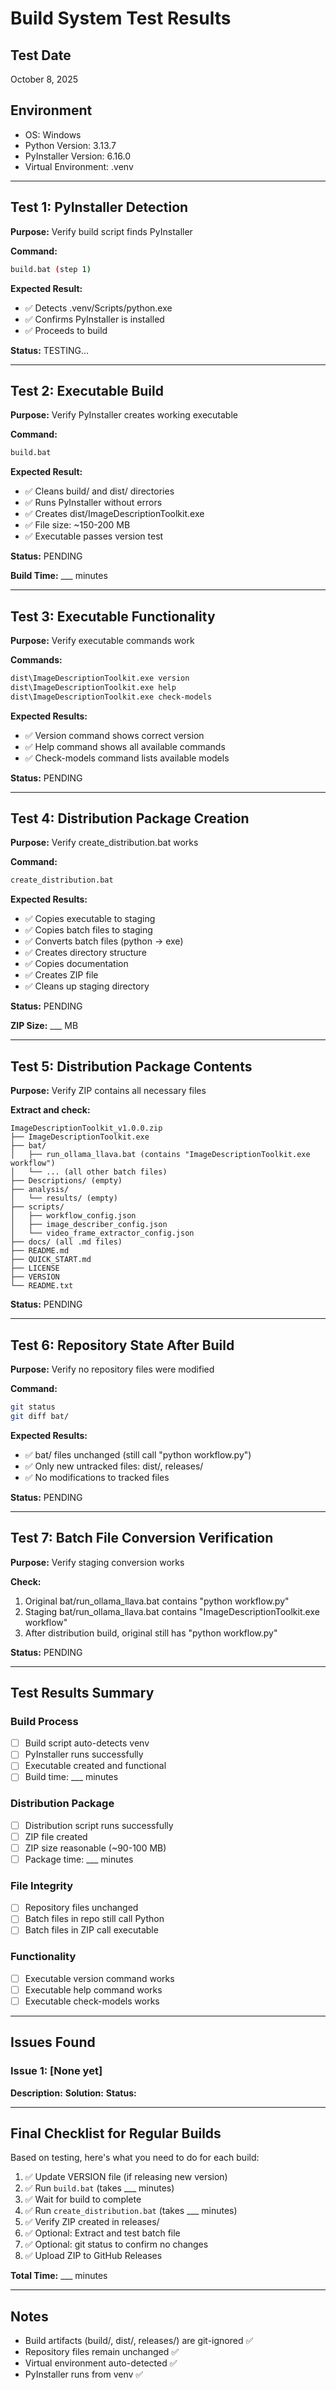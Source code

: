 # Build System Test Results

## Test Date
October 8, 2025

## Environment
- OS: Windows
- Python Version: 3.13.7
- PyInstaller Version: 6.16.0
- Virtual Environment: .venv

---

## Test 1: PyInstaller Detection
**Purpose:** Verify build script finds PyInstaller

**Command:**
```bash
build.bat (step 1)
```

**Expected Result:**
- ✅ Detects .venv/Scripts/python.exe
- ✅ Confirms PyInstaller is installed
- ✅ Proceeds to build

**Status:** TESTING...

---

## Test 2: Executable Build
**Purpose:** Verify PyInstaller creates working executable

**Command:**
```bash
build.bat
```

**Expected Result:**
- ✅ Cleans build/ and dist/ directories
- ✅ Runs PyInstaller without errors
- ✅ Creates dist/ImageDescriptionToolkit.exe
- ✅ File size: ~150-200 MB
- ✅ Executable passes version test

**Status:** PENDING

**Build Time:** ___ minutes

---

## Test 3: Executable Functionality
**Purpose:** Verify executable commands work

**Commands:**
```bash
dist\ImageDescriptionToolkit.exe version
dist\ImageDescriptionToolkit.exe help
dist\ImageDescriptionToolkit.exe check-models
```

**Expected Results:**
- ✅ Version command shows correct version
- ✅ Help command shows all available commands
- ✅ Check-models command lists available models

**Status:** PENDING

---

## Test 4: Distribution Package Creation
**Purpose:** Verify create_distribution.bat works

**Command:**
```bash
create_distribution.bat
```

**Expected Results:**
- ✅ Copies executable to staging
- ✅ Copies batch files to staging
- ✅ Converts batch files (python → exe)
- ✅ Creates directory structure
- ✅ Copies documentation
- ✅ Creates ZIP file
- ✅ Cleans up staging directory

**Status:** PENDING

**ZIP Size:** ___ MB

---

## Test 5: Distribution Package Contents
**Purpose:** Verify ZIP contains all necessary files

**Extract and check:**
```
ImageDescriptionToolkit_v1.0.0.zip
├── ImageDescriptionToolkit.exe
├── bat/
│   ├── run_ollama_llava.bat (contains "ImageDescriptionToolkit.exe workflow")
│   └── ... (all other batch files)
├── Descriptions/ (empty)
├── analysis/
│   └── results/ (empty)
├── scripts/
│   ├── workflow_config.json
│   ├── image_describer_config.json
│   └── video_frame_extractor_config.json
├── docs/ (all .md files)
├── README.md
├── QUICK_START.md
├── LICENSE
├── VERSION
└── README.txt
```

**Status:** PENDING

---

## Test 6: Repository State After Build
**Purpose:** Verify no repository files were modified

**Command:**
```bash
git status
git diff bat/
```

**Expected Results:**
- ✅ bat/ files unchanged (still call "python workflow.py")
- ✅ Only new untracked files: dist/, releases/
- ✅ No modifications to tracked files

**Status:** PENDING

---

## Test 7: Batch File Conversion Verification
**Purpose:** Verify staging conversion works

**Check:**
1. Original bat/run_ollama_llava.bat contains "python workflow.py"
2. Staging bat/run_ollama_llava.bat contains "ImageDescriptionToolkit.exe workflow"
3. After distribution build, original still has "python workflow.py"

**Status:** PENDING

---

## Test Results Summary

### Build Process
- [ ] Build script auto-detects venv
- [ ] PyInstaller runs successfully
- [ ] Executable created and functional
- [ ] Build time: ___ minutes

### Distribution Package
- [ ] Distribution script runs successfully
- [ ] ZIP file created
- [ ] ZIP size reasonable (~90-100 MB)
- [ ] Package time: ___ minutes

### File Integrity
- [ ] Repository files unchanged
- [ ] Batch files in repo still call Python
- [ ] Batch files in ZIP call executable

### Functionality
- [ ] Executable version command works
- [ ] Executable help command works
- [ ] Executable check-models works

---

## Issues Found

### Issue 1: [None yet]
**Description:** 
**Solution:** 
**Status:** 

---

## Final Checklist for Regular Builds

Based on testing, here's what you need to do for each build:

1. ✅ Update VERSION file (if releasing new version)
2. ✅ Run `build.bat` (takes ___ minutes)
3. ✅ Wait for build to complete
4. ✅ Run `create_distribution.bat` (takes ___ minutes)
5. ✅ Verify ZIP created in releases/
6. ✅ Optional: Extract and test batch file
7. ✅ Optional: git status to confirm no changes
8. ✅ Upload ZIP to GitHub Releases

**Total Time:** ___ minutes

---

## Notes

- Build artifacts (build/, dist/, releases/) are git-ignored ✅
- Repository files remain unchanged ✅
- Virtual environment auto-detected ✅
- PyInstaller runs from venv ✅
